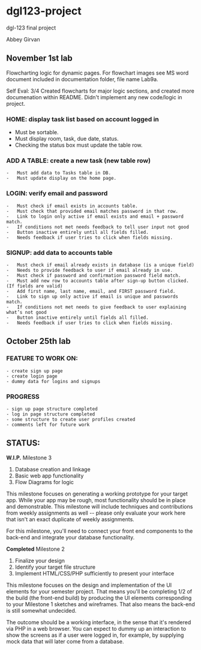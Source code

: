 # dgl123-project

dgl-123 final project

Abbey Girvan

## November 1st lab

Flowcharting logic for dynamic pages. For flowchart images see MS word document included in documentation folder, file name Lab9a. 

Self Eval: 3/4 
Created flowcharts for major logic sections, and created more documenation within README. Didn't implement any new code/logic in project.

### HOME: display task list based on account logged in

-	Must be sortable.
-	Must display room, task, due date, status.
-	Checking the status box must update the table row.

### ADD A TABLE: create a new task (new table row)

    -	Must add data to Tasks table in DB.
    -	Must update display on the home page.

### LOGIN: verify email and password

    -	Must check if email exists in accounts table.
    -	Must check that provided email matches password in that row.
    -	Link to login only active if email exists and email + password match.
    -	If conditions not met needs feedback to tell user input not good
    -	Button inactive entirely until all fields filled.
    -	Needs feedback if user tries to click when fields missing.

### SIGNUP: add data to accounts table

    -	Must check if email already exists in database (is a unique field)
    -	Needs to provide feedback to user if email already in use.
    -	Must check if password and confirmation password field match.
    -	Must add new row to accounts table after sign-up button clicked. (If fields are valid)
    -	Add first name, last name, email, and FIRST password field.
    -	Link to sign up only active if email is unique and passwords match.
    -   If conditions not met needs to give feedback to user explaining what’s not good
    -	Button inactive entirely until fields all filled.
    -   Needs feedback if user tries to click when fields missing.



## October 25th lab

### FEATURE TO WORK ON:
    - create sign up page
    - create login page
    - dummy data for logins and signups

### PROGRESS
    - sign up page structure completed
    - log in page structure completed
    - some structure to create user profiles created
    - comments left for future work


## STATUS:

**W.I.P.** Milestone 3

1. Database creation and linkage
2. Basic web app functionality
3. Flow Diagrams for logic

This milestone focuses on generating a working prototype for your target app.  While your app may be rough, most functionality should be in place and demonstrable.  This milestone will include techniques and contributions from weekly assignments as well -- please only evaluate your work here that isn't an exact duplicate of weekly assignments.

For this milestone, you'll need to connect your front end components to the back-end and integrate your database functionality. 

**Completed** Milestone 2

1. Finalize your design
2. Identify your target file structure
3. Implement HTML/CSS/PHP sufficiently to present your interface

This milestone focuses on the design and implementation of the UI elements for your semester project.  That means you'll be completing 1/2 of the build (the front-end build) by producing the UI elements corresponding to your Milestone 1 sketches and wireframes.  That also means the back-end is still somewhat undecided. 

The outcome should be a working interface, in the sense that it's rendered via PHP in a web browser.  You can expect to dummy up an interaction to show the screens as if a user were logged in, for example, by supplying mock data that will later come from a database.